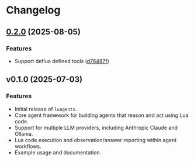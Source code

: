 # Changelog

## [0.2.0](https://github.com/doomspork/luagents/compare/v0.1.0...v0.2.0) (2025-08-05)


### Features

* Support deflua defined tools ([d76487f](https://github.com/doomspork/luagents/commit/d76487f5a918708cb49386ab33a841558c3e4950))

## v0.1.0 (2025-07-03)

### Features

- Initial release of `luagents`.
- Core agent framework for building agents that reason and act using Lua code.
- Support for multiple LLM providers, including Anthropic Claude and Ollama.
- Lua code execution and observation/answer reporting within agent workflows.
- Example usage and documentation.
